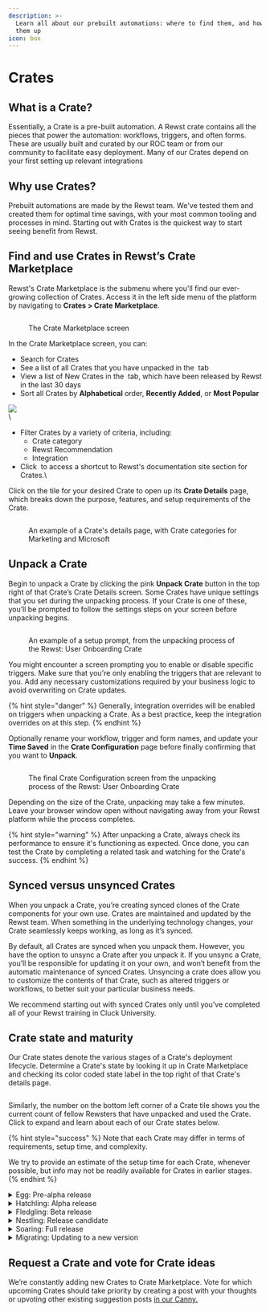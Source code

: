 ```yaml
---
description: >-
  Learn all about our prebuilt automations: where to find them, and how to set
  them up
icon: box
---
```


# Crates

## What is a Crate?

Essentially, a Crate is a pre-built automation. A Rewst crate contains all the pieces that power the automation: workflows, triggers, and often forms. These are usually built and curated by our ROC team or from our community to facilitate easy deployment. Many of our Crates depend on your first setting up relevant integrations

## Why use Crates?

Prebuilt automations are made by the Rewst team. We've tested them and created them for optimal time savings, with your most common tooling and processes in mind. Starting out with Crates is the quickest way to start seeing benefit from Rewst.

## Find and use Crates in Rewst’s Crate Marketplace

Rewst's Crate Marketplace is the submenu where you'll find our ever-growing collection of Crates. Access it in the left side menu of the platform by navigating to **Crates > Crate Marketplace**.

<figure><img src="../../.gitbook/assets/Screenshot 2025-04-22 at 10.59.16 AM.png" alt=""><figcaption><p>The Crate Marketplace screen</p></figcaption></figure>

In the Crate Marketplace screen, you can:

* Search for Crates
* See a list of all Crates that you have unpacked in the <img src="../../.gitbook/assets/Screenshot 2025-04-22 at 11.09.11 AM.png" alt="" data-size="line"> tab
* View a list of New Crates in the <img src="../../.gitbook/assets/Screenshot 2025-04-22 at 11.08.46 AM.png" alt="" data-size="line"> tab, which have been released by Rewst in the last 30 days
* Sort all Crates by **Alphabetical** order, **Recently Added**, or **Most Popular**

![](<../../.gitbook/assets/Screenshot 2025-04-22 at 11.07.52 AM.png>)\
\


* Filter Crates by a variety of criteria, including:
  * Crate category
  * Rewst Recommendation
  * Integration
* Click <img src="../../.gitbook/assets/Screenshot 2025-04-22 at 11.03.34 AM.png" alt="" data-size="line"> to access a shortcut to Rewst's documentation site section for Crates.\


Click on the tile for your desired Crate to open up its **Crate Details** page, which breaks down the purpose, features, and setup requirements of the Crate.&#x20;

<figure><img src="../../.gitbook/assets/Screenshot 2025-04-03 at 11.51.27 AM.png" alt=""><figcaption><p>An example of a Crate's details page, with Crate categories for Marketing and Microsoft</p></figcaption></figure>

## Unpack a Crate

Begin to unpack a Crate by clicking the pink **Unpack Crate** button in the top right of that Crate’s Crate Details screen. Some Crates have unique settings that you set during the unpacking process. If your Crate is one of these, you’ll be prompted to follow the settings steps on your screen before unpacking begins.

<figure><img src="../../.gitbook/assets/Screenshot 2025-02-04 at 11.11.16 AM.png" alt=""><figcaption><p>An example of a setup prompt, from the unpacking process of the Rewst: User Onboarding Crate</p></figcaption></figure>



You might encounter a screen prompting you to enable or disable specific triggers. Make sure that you're only enabling the triggers that are relevant to you. Add any necessary customizations required by your business logic to avoid overwriting on Crate updates.

{% hint style="danger" %}
Generally, integration overrides will be enabled on triggers when unpacking a Crate. As a best practice, keep the integration overrides on at this step.
{% endhint %}

Optionally rename your workflow, trigger and form names, and update your **Time Saved** in the **Crate Configuration** page before finally confirming that you want to **Unpack**.

<figure><img src="../../.gitbook/assets/Screenshot 2025-02-04 at 11.12.46 AM.png" alt=""><figcaption><p>The final Crate Configuration screen from the unpacking process of the Rewst: User Onboarding Crate</p></figcaption></figure>



Depending on the size of the Crate, unpacking may take a few minutes. Leave your browser window open without navigating away from your Rewst platform while the process completes.

{% hint style="warning" %}
After unpacking a Crate, always check its performance to ensure it's functioning as expected. Once done, you can test the Crate by completing a related task and watching for the Crate's success.
{% endhint %}

## Synced versus unsynced Crates

When you unpack a Crate, you’re creating synced clones of the Crate components for your own use. Crates are maintained and updated by the Rewst team. When something in the underlying technology changes, your Crate seamlessly keeps working, as long as it’s synced.

By default, all Crates are synced when you unpack them. However, you have the option to unsync a Crate after you unpack it. If you unsync a Crate, you’ll be responsible for updating it on your own, and won’t benefit from the automatic maintenance of synced Crates. Unsyncing a crate does allow you to customize the contents of that Crate, such as altered triggers or workflows, to better suit your particular business needs.

We recommend starting out with synced Crates only until you’ve completed all of your Rewst training in Cluck University.

## Crate state and maturity

Our Crate states denote the various stages of a Crate's deployment lifecycle. Determine a Crate's state by looking it up in Crate Marketplace and checking its color coded state label in the top right of that Crate's details page.&#x20;

<figure><img src="../../.gitbook/assets/Screenshot 2025-04-22 at 11.06.04 AM.png" alt=""><figcaption></figcaption></figure>

Similarly, the number on the bottom left corner of a Crate tile shows you the current count of fellow Rewsters that have unpacked and used the Crate. Click to expand and learn about each of our Crate states below.&#x20;

{% hint style="success" %}
Note that each Crate may differ in terms of requirements, setup time, and complexity.&#x20;

We try to provide an estimate of the setup time for each Crate, whenever possible, but info may not be readily available for Crates in earlier stages.
{% endhint %}

<details>

<summary>Egg: Pre-alpha release</summary>

This is the initial state of a Crate. It is the equivalent of a pre-alpha release. It is generally not recommended to use these Crates in production.\


<figure><img src="../../.gitbook/assets/Screenshot 2025-04-15 at 2.08.26 PM.png" alt=""><figcaption></figcaption></figure>

We will often create Crates in this state to show what is actively being worked on, and to get feedback from our clients to make sure that we're working on the right things.

</details>

<details>

<summary>Hatchling: Alpha release</summary>

This is the first stage of a Crate that is ready for testing, but still considered alpha. It's not recommended to use these Crates in production.

<figure><img src="../../.gitbook/assets/Screenshot 2025-04-15 at 2.07.53 PM.png" alt=""><figcaption></figcaption></figure>

This state will often be used when we are doing internal testing, or the Crate was made for a very specific purpose/requirement and is being tested directly with the requesting client.

</details>

<details>

<summary>Fledgling: Beta release</summary>

This is the second stage of a Crate that is ready for testing, and is the equivalent of a beta release.

<figure><img src="../../.gitbook/assets/Screenshot 2025-04-15 at 2.07.24 PM.png" alt=""><figcaption></figcaption></figure>

At this stage, it is recommended to use client discretion when using these Crates in production.

This state will often be used when we have moved on from internal testing and believe that the Crate is ready for wider testing, but still needs to be tested in a production environment rather than our sandbox environments.

The ROC team will support this Crate in this state.

</details>

<details>

<summary>Nestling: Release candidate</summary>

This is the third stage of a Crate that is ready for production, and is the equivalent of a release candidate.

<figure><img src="../../.gitbook/assets/Screenshot 2025-04-15 at 2.02.45 PM.png" alt=""><figcaption></figcaption></figure>

At this stage, it's still recommended to use discretion when using these Crates in production. However, they have gone through vigorous testing in various environments and are considered stable.

This state will often be used when we've moved on from a smaller range of clients testing the Crate, and are now ready to release it to a wider audience with potentially more complex environments.

The ROC team will support this Crate in this state.

</details>

<details>

<summary>Soaring: Full release</summary>

This is the final stage of a Crate that's ready for production, and is the equivalent of a full release.

<figure><img src="../../.gitbook/assets/Screenshot 2025-04-15 at 2.02.14 PM.png" alt=""><figcaption></figcaption></figure>

At this stage, the Crate is considered stable and ready for production use.

The ROC team will support this Crate in this state.

</details>

<details>

<summary>Migrating: Updating to a new version</summary>

This is the state where a Crate has been updated to a new version, but the older version is still available for clients to use.

<figure><img src="../../.gitbook/assets/Screenshot 2025-04-15 at 2.01.44 PM.png" alt=""><figcaption></figcaption></figure>

This state will often be used when we have made a breaking change to a Crate, and we want to ensure that clients have time to migrate to the new version before we remove the old version.

The ROC team will support this Crate in this state.

</details>

## Request a Crate and vote for Crate ideas

We’re constantly adding new Crates to Crate Marketplace. Vote for which upcoming Crates should take priority by creating a post with your thoughts or upvoting other existing suggestion posts [in our Canny.](https://rewst.canny.io/crates)
